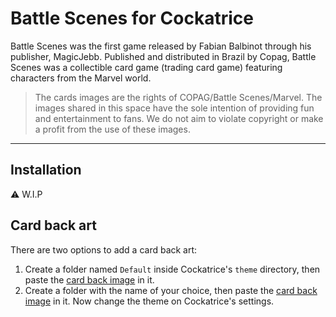# Battle Scenes for Cockatrice

Battle Scenes was the first game released by Fabian Balbinot through his publisher, MagicJebb. Published and distributed in Brazil by Copag, Battle Scenes was a collectible card game (trading card game) featuring characters from the Marvel world.

> The cards images are the rights of COPAG/Battle Scenes/Marvel. The images shared in this space have the sole intention of providing fun and entertainment to fans. We do not aim to violate copyright or make a profit from the use of these images.

---

## Installation

⚠ W.I.P

## Card back art

There are two options to add a card back art:

1. Create a folder named `Default` inside Cockatrice's `theme` directory, then paste the [card back image](https://github.com/jonathanpauluze/battlescenes-cockatrice/blob/main/theme/cardback.jpg) in it.
2. Create a folder with the name of your choice, then paste the [card back image](https://github.com/jonathanpauluze/battlescenes-cockatrice/blob/main/theme/cardback.jpg) in it. Now change the theme on Cockatrice's settings.
